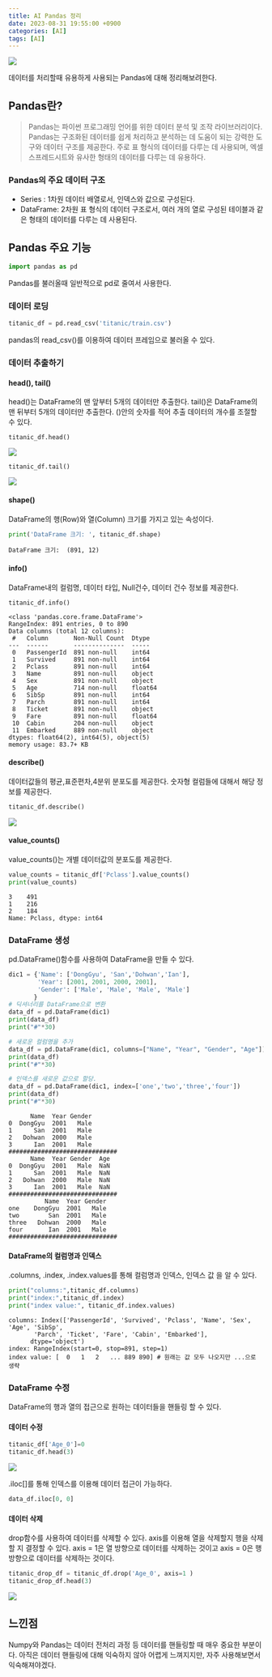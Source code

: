 ```yaml
---
title: AI Pandas 정리
date: 2023-08-31 19:55:00 +0900
categories: [AI]
tags: [AI]
---
```


![](https://velog.velcdn.com/images/acadias12/post/596daee7-7a2a-41b1-a038-da5f749d38a3/image.jpeg)

데이터를 처리할때 유용하게 사용되는 Pandas에 대해 정리해보려한다.


## Pandas란?

> Pandas는 파이썬 프로그래밍 언어를 위한 데이터 분석 및 조작 라이브러리이다. Pandas는 구조화된 데이터를 쉽게 처리하고 분석하는 데 도움이 되는 강력한 도구와 데이터 구조를 제공한다. 주로 표 형식의 데이터를 다루는 데 사용되며, 엑셀 스프레드시트와 유사한 형태의 데이터를 다루는 데 유용하다.


### Pandas의 주요 데이터 구조

+ Series : 1차원 데이터 배열로서, 인덱스와 값으로 구성된다.
+ DataFrame: 2차원 표 형식의 데이터 구조로서, 여러 개의 열로 구성된 테이블과 같은 형태의 데이터를 다루는 데 사용된다.


## Pandas 주요 기능

``` python
import pandas as pd
```

Pandas를 불러올때 일반적으로 pd로 줄여서 사용한다.

### 데이터 로딩

```python
titanic_df = pd.read_csv('titanic/train.csv')
```
pandas의 read_csv()를 이용하여 데이터 프레임으로 불러올 수 있다.


### 데이터 추출하기

#### head(), tail()

head()는 DataFrame의 맨 앞부터 5개의 데이터만 추출한다. tail()은 DataFrame의 맨 뒤부터 5개의 데이터만 추출한다. ()안의 숫자를 적어 추출 데이터의 개수를 조절할 수 있다.

```
titanic_df.head() 
```

![](https://velog.velcdn.com/images/acadias12/post/17130f8a-d72e-40da-a208-9cf53fd26bcc/image.png)


```
titanic_df.tail() 
```

![](https://velog.velcdn.com/images/acadias12/post/5bdf3b80-4bd8-49a2-8a93-62f17e54aef4/image.png)

#### shape()

DataFrame의 행(Row)와 열(Column) 크기를 가지고 있는 속성이다.

```python
print('DataFrame 크기: ', titanic_df.shape)
```

```
DataFrame 크기:  (891, 12)
```

#### info()

DataFrame내의 컬럼명, 데이터 타입, Null건수, 데이터 건수 정보를 제공한다.

```
titanic_df.info()
```

```
<class 'pandas.core.frame.DataFrame'>
RangeIndex: 891 entries, 0 to 890
Data columns (total 12 columns):
 #   Column       Non-Null Count  Dtype  
---  ------       --------------  -----  
 0   PassengerId  891 non-null    int64  
 1   Survived     891 non-null    int64  
 2   Pclass       891 non-null    int64  
 3   Name         891 non-null    object 
 4   Sex          891 non-null    object 
 5   Age          714 non-null    float64
 6   SibSp        891 non-null    int64  
 7   Parch        891 non-null    int64  
 8   Ticket       891 non-null    object 
 9   Fare         891 non-null    float64
 10  Cabin        204 non-null    object 
 11  Embarked     889 non-null    object 
dtypes: float64(2), int64(5), object(5)
memory usage: 83.7+ KB
```

#### describe()

데이터값들의 평균,표준편차,4분위 분포도를 제공한다. 숫자형 컬럼들에 대해서 해당 정보를 제공한다.

```python
titanic_df.describe()
```
![](https://velog.velcdn.com/images/acadias12/post/c6d9ae6b-e66e-41f5-82da-6363e5b63fd9/image.png)

#### value_counts()
value_counts()는 개별 데이터값의 분포도를 제공한다.

```python
value_counts = titanic_df['Pclass'].value_counts()
print(value_counts)
```

```
3    491
1    216
2    184
Name: Pclass, dtype: int64
```

### DataFrame 생성

pd.DataFrame()함수를 사용하여 DataFrame을 만들 수 있다.

```python
dic1 = {'Name': ['DongGyu', 'San','Dohwan','Ian'],
        'Year': [2001, 2001, 2000, 2001],
        'Gender': ['Male', 'Male', 'Male', 'Male']
       }
# 딕셔너리를 DataFrame으로 변환
data_df = pd.DataFrame(dic1)
print(data_df)
print("#"*30)

# 새로운 컬럼명을 추가
data_df = pd.DataFrame(dic1, columns=["Name", "Year", "Gender", "Age"])
print(data_df)
print("#"*30)

# 인덱스를 새로운 값으로 할당. 
data_df = pd.DataFrame(dic1, index=['one','two','three','four'])
print(data_df)
print("#"*30)
```

```
      Name  Year Gender
0  DongGyu  2001   Male
1      San  2001   Male
2   Dohwan  2000   Male
3      Ian  2001   Male
##############################
      Name  Year Gender  Age
0  DongGyu  2001   Male  NaN
1      San  2001   Male  NaN
2   Dohwan  2000   Male  NaN
3      Ian  2001   Male  NaN
##############################
          Name  Year Gender
one    DongGyu  2001   Male
two        San  2001   Male
three   Dohwan  2000   Male
four       Ian  2001   Male
##############################
```

#### DataFrame의 컬럼명과 인덱스

.columns, .index, .index.values를 통해 컬럼명과 인덱스, 인덱스 값 을 알 수 있다.

```python
print("columns:",titanic_df.columns)
print("index:",titanic_df.index)
print("index value:", titanic_df.index.values)
```

```
columns: Index(['PassengerId', 'Survived', 'Pclass', 'Name', 'Sex', 'Age', 'SibSp',
       'Parch', 'Ticket', 'Fare', 'Cabin', 'Embarked'],
      dtype='object')
index: RangeIndex(start=0, stop=891, step=1)
index value: [  0   1   2   ... 889 890] # 원래는 값 모두 나오지만 ...으로 생략
```

### DataFrame 수정

DataFrame의 행과 열의 접근으로 원하는 데이터들을 핸들링 할 수 있다.

#### 데이터 수정


```python
titanic_df['Age_0']=0
titanic_df.head(3)
```
![](https://velog.velcdn.com/images/acadias12/post/778985cc-9f6c-4bb7-951a-853d2dd3955d/image.png)


.iloc[]를 통해 인덱스를 이용해 데이터 접근이 가능하다.

```python
data_df.iloc[0, 0]
```

#### 데이터 삭제

drop함수를 사용하여 데이터를 삭제할 수 있다. axis를 이용해 열을 삭제할지 행을 삭제할 지 결정할 수 있다. axis = 1은 열 방향으로 데이터를 삭제하는 것이고 axis = 0은 행 방향으로 데이터를 삭제하는 것이다.

```python
titanic_drop_df = titanic_df.drop('Age_0', axis=1 )
titanic_drop_df.head(3)
```
![](https://velog.velcdn.com/images/acadias12/post/3c938d7a-b059-4c14-a1f4-6301c936e583/image.png)


## 느낀점

Numpy와 Pandas는 데이터 전처리 과정 등 데이터를 핸들링할 때 매우 중요한 부분이다. 아직은 데이터 핸들링에 대해 익숙하지 않아 어렵게 느껴지지만, 자주 사용해보면서 익숙해져야겠다.
